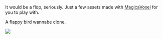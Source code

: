 It would be a flop, seriously. Just a few assets made with [MagicaVoxel](https://ephtracy.github.io) for you to play with. 

A flappy bird wannabe clone.

![](https://github.com/TutorialDoctor/TD-Godot-Games/blob/master/Floppy%20Bird/screenshot.png)
